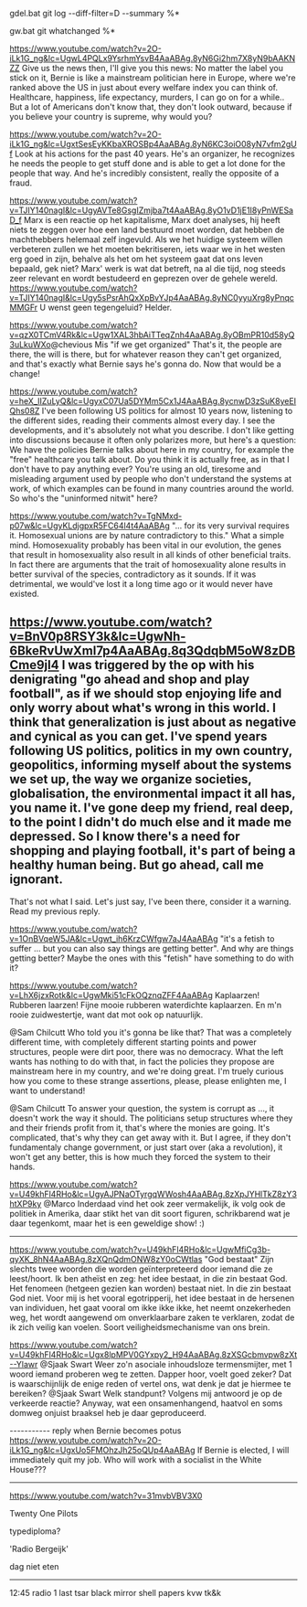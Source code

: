 gdel.bat
git log --diff-filter=D --summary %*

gw.bat
git whatchanged %*


https://www.youtube.com/watch?v=2O-iLk1G_ng&lc=UgwL4PQLx9YsrhmYsvB4AaABAg.8yN6Gi2hm7X8yN9bAAKNZZ
Give us the news then, I'll give you this news: No matter the label you stick on it, Bernie is like a mainstream politician here in Europe, where we're ranked above the US in just about every welfare index you can think of. Healthcare, happiness, life expectancy, murders, I can go on for a while.. But a lot of Americans don't know that, they don't look outward, because if you believe your country is supreme, why would you?

https://www.youtube.com/watch?v=2O-iLk1G_ng&lc=UgxtSesEyKKbaXROSBp4AaABAg.8yN6KC3oiO08yN7vfm2gUf
Look at his actions for the past 40 years. He's an organizer, he recognizes he needs the people to get stuff done and is able to get a lot done for the people that way. And he's incredibly consistent, really the opposite of a fraud.

https://www.youtube.com/watch?v=TJIY140nagI&lc=UgyAVTe8GsgIZmjba7t4AaABAg.8yO1vD1jE1I8yPnWESaD_f
Marx is een reactie op het kapitalisme, Marx doet analyses, hij heeft niets te zeggen over hoe een land bestuurd moet worden, dat hebben de machthebbers helemaal zelf ingevuld. Als we het huidige systeem willen verbeteren zullen we het moeten bekritiseren, iets waar we in het westen erg goed in zijn, behalve als het om het systeem gaat dat ons leven bepaald, gek niet? Marx' werk is wat dat betreft, na al die tijd, nog steeds zeer relevant en wordt bestudeerd en geprezen over de gehele wereld.
https://www.youtube.com/watch?v=TJIY140nagI&lc=Ugy5sPsrAhQxXpBvYJp4AaABAg.8yNC0yyuXrg8yPnqcMMGFr
U wenst geen tegengeluid? Helder.

https://www.youtube.com/watch?v=qzX0TCmV4Rk&lc=Ugw1XAL3hbAiTTeqZnh4AaABAg.8yOBmPR10d58yQ3uLkuWXo
​@chevious Mis "if we get organized" That's it, the people are there, the will is there, but for whatever reason they can't get organized, and that's exactly what Bernie says he's gonna do. Now that would be a change!

​https://www.youtube.com/watch?v=heX_IIZuLyQ&lc=UgyxC07Ua5DYMm5Cx1J4AaABAg.8ycnwD3zSuK8yeEIQhs08Z
I've been following US politics for almost 10 years now, listening to the different sides, reading their comments almost every day. I see the developments, and it's absolutely not what you describe. I don't like getting into discussions because it often only polarizes more, but here's a question: We have the policies Bernie talks about here in my country, for example the "free" healthcare you talk about. Do you think it is actually free, as in that I don't have to pay anything ever? You're using an old, tiresome and misleading argument used by people who don't understand the systems at work, of which examples can be found in many countries around the world. So who's the "uninformed nitwit" here?

https://www.youtube.com/watch?v=TgNMxd-p07w&lc=UgyKLdjgpxR5FC64l4t4AaABAg
"... for its very survival requires it. Homosexual unions are by nature contradictory to this."
What a simple mind. Homosexuality probably has been vital in our evolution, the genes that result in homosexuality also result in all kinds of other beneficial traits. In fact there are arguments that the trait of homosexuality alone results in better survival of the species, contradictory as it sounds. If it was detrimental, we would've lost it a long time ago or it would never have existed.

https://www.youtube.com/watch?v=BnV0p8RSY3k&lc=UgwNh-6BkeRvUwXml7p4AaABAg.8q3QdqbM5oW8zDBCme9jl4
I was triggered by the op with his denigrating "go ahead and shop and play football", as if we should stop enjoying life and only worry about what's wrong in this world. I think that generalization is just about as negative and cynical as you can get. I've spend years following US politics, politics in my own country, geopolitics, informing myself about the systems we set up, the way we organize societies, globalisation, the environmental impact it all has, you name it. I've gone deep my friend, real deep, to the point I didn't do much else and it made me depressed. So I know there's a need for shopping and playing football, it's part of being a healthy human being. But go ahead, call me ignorant.
---
That's not what I said. Let's just say, I've been there, consider it a warning. Read my previous reply.

https://www.youtube.com/watch?v=1OnBVqeW5JA&lc=Ugwt_ih6KrzCWfgw7aJ4AaABAg
"it's a fetish to suffer ... but you can also say things are getting better". And why are things getting better? Maybe the ones with this "fetish" have something to do with it?

https://www.youtube.com/watch?v=LhX6jzxRotk&lc=UgwMki51cFkOQznqZFF4AaABAg
Kaplaarzen! Rubberen laarzen! Fijne mooie rubberen waterdichte kaplaarzen. En m'n rooie zuidwestertje, want dat mot ook op natuurlijk.

@Sam Chilcutt Who told you it's gonna be like that? That was a completely different time, with completely different starting points and power structures, people were dirt poor, there was no democracy. What the left wants has nothing to do with that, in fact the policies they propose are mainstream here in my country, and we're doing great. I'm truely curious how you come to these strange assertions, please, please enlighten me, I want to understand!

@Sam Chilcutt To answer your question, the system is corrupt as ..., it doesn't work the way it should. The politicians setup structures where they and their friends profit from it, that's where the monies are going. It's complicated, that's why they can get away with it. But I agree, if they don't fundamentaly change government, or just start over (aka a revolution), it won't get any better, this is how much they forced the system to their hands.

https://www.youtube.com/watch?v=U49khFl4RHo&lc=UgyAJPNaOTyrgqWWosh4AaABAg.8zXpJYHlTkZ8zY3htXP9ky
@Marco Inderdaad vind het ook zeer vermakelijk, ik volg ook de politiek in Amerika, daar stikt het van dit soort figuren, schrikbarend wat je daar tegenkomt, maar het is een geweldige show! :)

-------
https://www.youtube.com/watch?v=U49khFl4RHo&lc=UgwMfiCg3b-qyXK_8hN4AaABAg.8zXQnQdmONW8zY0oCWtlas
"God bestaat" Zijn slechts twee woorden die worden geïnterpreteerd door iemand die ze leest/hoort. Ik ben atheïst en zeg: het idee bestaat, in die zin bestaat God. Het fenomeen (hetgeen gezien kan worden) bestaat niet. In die zin bestaat God niet. Voor mij is het vooral egotripperij, het idee bestaat in de hersenen van individuen, het gaat vooral om ikke ikke ikke, het neemt onzekerheden weg, het wordt aangewend om onverklaarbare zaken te verklaren, zodat de ik zich veilig kan voelen. Soort veiligheidsmechanisme van ons brein.

https://www.youtube.com/watch?v=U49khFl4RHo&lc=Ugx8lpMPV0GYxpy2_H94AaABAg.8zXSGcbmvpw8zXt--Ylawr
@Sjaak Swart Weer zo'n asociale inhoudsloze termensmijter, met 1 woord iemand proberen weg te zetten. Dapper hoor, voelt goed zeker? Dat is waarschijnlijk de enige reden of vertel ons, wat denk je dat je hiermee te bereiken?
@Sjaak Swart Welk standpunt? Volgens mij antwoord je op de verkeerde reactie? Anyway, wat een onsamenhangend, haatvol en soms domweg onjuist braaksel heb je daar geproduceerd.

----------- reply when Bernie becomes potus
https://www.youtube.com/watch?v=2O-iLk1G_ng&lc=UgxUo5FMOhzJh25oQUp4AaABAg
If Bernie is elected, I will immediately quit my job.  Who will work with a socialist in the White House???

-----------------------


https://www.youtube.com/watch?v=31mvbVBV3X0

Twenty One Pilots

typediploma?

'Radio Bergeijk'

dag niet eten


---------------
12:45 radio 1
last tsar
black mirror
shell papers
kvw
tk&k
